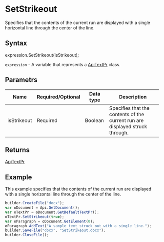 # SetStrikeout

Specifies that the contents of the current run are displayed with a single horizontal line through the center of the line.

## Syntax

expression.SetStrikeout(isStrikeout);

`expression` - A variable that represents a [ApiTextPr](../ApiTextPr.md) class.

## Parametrs

| **Name** | **Required/Optional** | **Data type** | **Description** |
| ------------- | ------------- | ------------- | ------------- |
| isStrikeout | Required | Boolean | Specifies that the contents of the current run are displayed struck through. |

## Returns

[ApiTextPr](../ApiTextPr.md)

## Example

This example specifies that the contents of the current run are displayed with a single horizontal line through the center of the line.

```javascript
builder.CreateFile("docx");
var oDocument = Api.GetDocument();
var oTextPr = oDocument.GetDefaultTextPr();
oTextPr.SetStrikeout(true);
var oParagraph = oDocument.GetElement(0);
oParagraph.AddText("A sample text struck out with a single line.");
builder.SaveFile("docx", "SetStrikeout.docx");
builder.CloseFile();
```